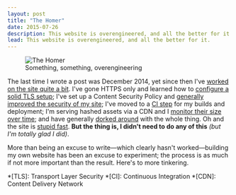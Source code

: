 ```yaml
---
layout: post
title: "The Homer"
date: 2015-07-26
description: This website is overengineered, and all the better for it.
lead: This website is overengineered, and all the better for it.
---
```


<figure>
    <img src="http://www.wired.com/wp-content/uploads/2014/06/the-homer-inline4.jpg" alt="The Homer">
    <figcaption>Something, something, overengineering</figcaption>
</figure>

The last time I wrote a post was December 2014, yet since then I've [worked on the site quite a bit](https://github.com/davidrapson/davidrapson.co.uk/commits/master). I've gone HTTPS only and learned how to [configure a solid TLS setup](https://www.ssllabs.com/ssltest/analyze.html?d=davidrapson.co.uk); I've set up a Content Security Policy and [generally improved the security of my site](https://httpsecurityreport.com/?report=davidrapson.co.uk); I've moved to a [CI step](https://circleci.com/gh/davidrapson/davidrapson.co.uk/) for my builds and deployment; I'm serving hashed assets via a CDN and I [monitor their size over time](https://twitter.com/davidrapson/status/550769765447655424); and have generally [dorked around](https://github.com/davidrapson/davidrapson.co.uk/commit/013f70ffdf640a69e02dbe87c0534dddc85dab03) with the whole thing. Oh and the site is [stupid fast](http://www.webpagetest.org/result/150726_C9_HKQ/). **But the thing is, I didn't need to do any of this** *(but I'm totally glad I did)*.

More than being an excuse to write—which clearly hasn't worked—building my own website has been an excuse to experiment; the process is as much if not more important than the result. Here's to more tinkering.

*[TLS]: Transport Layer Security
*[CI]: Continuous Integration
*[CDN]: Content Delivery Network
